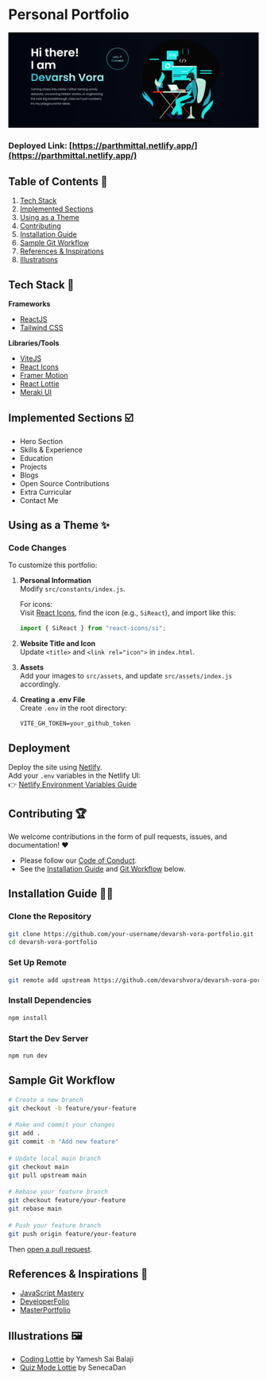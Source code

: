 # Personal Portfolio

![Portfolio Screenshot](./header.png)

### Deployed Link: [https://parthmittal.netlify.app/](https://parthmittal.netlify.app/)

## Table of Contents 📁

1. [Tech Stack](#tech-stack)
2. [Implemented Sections](#implemented-sections)
3. [Using as a Theme](#using-as-a-theme)
4. [Contributing](#contributing)
5. [Installation Guide](#installation-guide)
6. [Sample Git Workflow](#sample-git-workflow)
7. [References & Inspirations](#references--inspirations)
8. [Illustrations](#illustrations)

## Tech Stack 🧰

**Frameworks**

- [ReactJS](https://reactjs.org/)
- [Tailwind CSS](https://tailwindcss.com/)

**Libraries/Tools**

- [ViteJS](https://vitejs.dev/)
- [React Icons](https://react-icons.github.io/react-icons)
- [Framer Motion](https://www.framer.com/motion/)
- [React Lottie](https://www.npmjs.com/package/react-lottie)
- [Meraki UI](https://merakiui.com/components/)

## Implemented Sections ☑️

- Hero Section  
- Skills & Experience  
- Education  
- Projects  
- Blogs  
- Open Source Contributions  
- Extra Curricular  
- Contact Me

## Using as a Theme ✨

### Code Changes

To customize this portfolio:

1. **Personal Information**  
   Modify `src/constants/index.js`.  

   For icons:  
   Visit [React Icons](https://react-icons.github.io/react-icons/search), find the icon (e.g., `SiReact`), and import like this:

   ```js
   import { SiReact } from "react-icons/si";
   ```

2. **Website Title and Icon**  
   Update `<title>` and `<link rel="icon">` in `index.html`.

3. **Assets**  
   Add your images to `src/assets`, and update `src/assets/index.js` accordingly.

4. **Creating a .env File**  
   Create `.env` in the root directory:

   ```env
   VITE_GH_TOKEN=your_github_token
   ```

## Deployment

Deploy the site using [Netlify](https://docs.netlify.com/).  
Add your `.env` variables in the Netlify UI:  
👉 [Netlify Environment Variables Guide](https://docs.netlify.com/environment-variables/get-started/#site-environment-variables)

## Contributing 🏆

We welcome contributions in the form of pull requests, issues, and documentation! ❤️

- Please follow our [Code of Conduct](https://github.com/devarshvora/devarsh-vora-portfolio/blob/main/CODE_OF_CONDUCT.md).
- See the [Installation Guide](#installation-guide) and [Git Workflow](#sample-git-workflow) below.

## Installation Guide 🧑‍💻

### Clone the Repository

```bash
git clone https://github.com/your-username/devarsh-vora-portfolio.git
cd devarsh-vora-portfolio
```

### Set Up Remote

```bash
git remote add upstream https://github.com/devarshvora/devarsh-vora-portfolio.git
```

### Install Dependencies

```bash
npm install
```

### Start the Dev Server

```bash
npm run dev
```

## Sample Git Workflow

```bash
# Create a new branch
git checkout -b feature/your-feature

# Make and commit your changes
git add .
git commit -m "Add new feature"

# Update local main branch
git checkout main
git pull upstream main

# Rebase your feature branch
git checkout feature/your-feature
git rebase main

# Push your feature branch
git push origin feature/your-feature
```

Then [open a pull request](https://github.com/devarshvora/devarsh-vora-portfolio/pulls).

## References & Inspirations 👏

- [JavaScript Mastery](https://youtu.be/_oO4Qi5aVZs)
- [DeveloperFolio](https://developerfolio.js.org/)
- [MasterPortfolio](https://github.com/ashutosh1919/masterPortfolio)

## Illustrations 🖼️

- [Coding Lottie](https://lottiefiles.com/90189-coding) by Yamesh Sai Balaji  
- [Quiz Mode Lottie](https://lottiefiles.com/92377-quiz-mode) by SenecaDan

